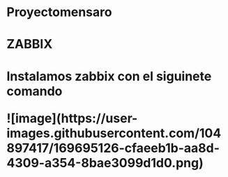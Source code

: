 #   Proyectomensaro

<h1>ZABBIX<h1>
<p>Instalamos zabbix con el siguinete comando</p>
    ![image](https://user-images.githubusercontent.com/104897417/169695126-cfaeeb1b-aa8d-4309-a354-8bae3099d1d0.png)

